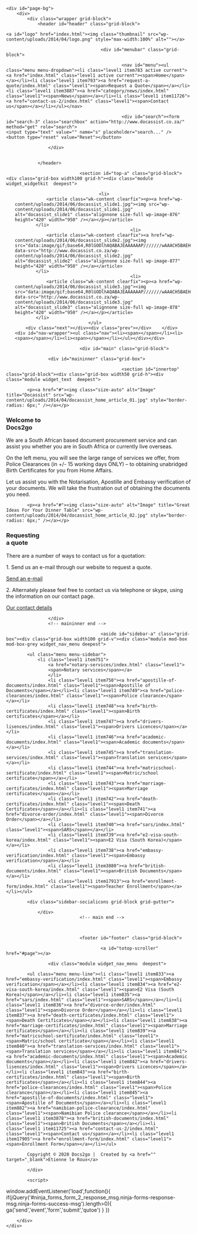 <!DOCTYPE HTML>
<html lang="en-US" dir="ltr">


><meta http-equiv="content-type" content="text/html;charset=UTF-8" />
<head>
<meta charset="UTF-8" />
<meta http-equiv="X-UA-Compatible" content="IE=edge,chrome=1">
<meta name="viewport" content="width=device-width, initial-scale=1">
<title>Docs2go Embassy Verification, Attestation | Birth, Marriage, Death Certificates | Police Clearance</title>
<link rel="shortcut icon" href="wp-content/themes/yoo_micasa_wp/favicon.ico" />
<link rel="apple-touch-icon-precomposed" href="wp-content/themes/yoo_micasa_wp/apple_touch_icon.png" />

<script type="text/javascript">var user_name=" ";</script>
<!-- This site is optimized with the Yoast WordPress SEO plugin v1.7.4 - https://yoast.com/wordpress/plugins/seo/ -->
<meta name="description" content="We assist you with Police Clearances Certificates , Birth, Marriage, Death and Matric Certificates , Apostille, Authentication and Embassy Verification of Documents."/>
<meta name="keywords" content="Embassy Verification, Embassy Attestation, Police Clearances, Apostille Of Documents, Authentication Of Documents, Birth Certificates, Marriage Certificates, Death Certificates, Matric Certificates"/>
<link rel="canonical" href="index.html" />
<meta property="og:locale" content="en_US" />
<meta property="og:type" content="website" />
<meta property="og:title" content="Embassy Verification, Attestation | Birth, Marriage, Death Certificates | Police Clearance" />
<meta property="og:description" content="We assist you with Police Clearances Certificates , Birth, Marriage, Death and Matric Certificates , Apostille, Authentication and Embassy Verification of Documents." />
<meta property="og:url" content="http://www.docassist.co.za" />
<meta property="og:site_name" content="Docassist" />
<script type="application/ld+json">{ "@context": "http://schema.org", "@type": "WebSite", "url": "http://www.docassist.co.za/", "potentialAction": { "@type": "SearchAction", "target": "http://www.docassist.co.za/?s={search_term}", "query-input": "required name=search_term" } }</script>
<!-- / Yoast WordPress SEO plugin. -->

<link rel='stylesheet' id='jquery-ui-css'  href='../ajax.googleapis.com/ajax/libs/jqueryui/1.12.1/themes/base/jquery-ui14ff.css?ver=4.1.29' type='text/css' media='all' />
<link rel='stylesheet' id='custom-style-css'  href='wp-content/plugins/student_entrollment_form/css/fcss05eb.css?ver=20170309' type='text/css' media='all' />
<link rel='stylesheet' id='et_lb_modules-css'  href='wp-content/plugins/elegantbuilder/style7793.css?ver=2.4' type='text/css' media='all' />
<link rel='stylesheet' id='et-shortcodes-css-css'  href='wp-content/plugins/et-shortcodes/css/shortcodes6aec.css?ver=3.0' type='text/css' media='all' />
<link rel='stylesheet' id='et-shortcodes-responsive-css-css'  href='wp-content/plugins/et-shortcodes/css/shortcodes_responsive6aec.css?ver=3.0' type='text/css' media='all' />
<script type='text/javascript' src='../ajax.googleapis.com/ajax/libs/jquery/3.1.1/jquery.min.js'></script>
<script type='text/javascript' src='wp-content/plugins/student_entrollment_form/js/fjs14ff.js?ver=4.1.29'></script>
<script type='text/javascript' src='../ajax.googleapis.com/ajax/libs/jqueryui/1.12.1/jquery-ui.min35d0.js?ver=1.12.1'></script>
<link rel="EditURI" type="application/rsd+xml" title="RSD" href="xmlrpc0db0.php?rsd" />
<link rel="wlwmanifest" type="application/wlwmanifest+xml" href="wp-includes/wlwmanifest.xml" /> 
<meta name="generator" content="WordPress 4.1.29" />
<link rel="stylesheet" href="wp-content/plugins/widgetkit/cache/widgetkit-e8414e7b.css" />
<script src="wp-content/plugins/widgetkit/cache/widgetkit-99b021d2.js"></script>
<link rel="stylesheet" href="wp-content/themes/yoo_micasa_wp/css/base.css" />
<link rel="stylesheet" href="wp-content/themes/yoo_micasa_wp/css/layout.css" />
<link rel="stylesheet" href="wp-content/themes/yoo_micasa_wp/css/menus.css" />
<style>.wrapper { max-width: 980px; }
#sidebar-a { width: 29%; }
#maininner { width: 71%; }
#maininner { float: right; }
#menu .dropdown { width: 250px; }
#menu .columns2 { width: 500px; }
#menu .columns3 { width: 750px; }
#menu .columns4 { width: 1000px; }</style>
<link rel="stylesheet" href="wp-content/themes/yoo_micasa_wp/css/modules.css" />
<link rel="stylesheet" href="wp-content/themes/yoo_micasa_wp/css/tools.css" />
<link rel="stylesheet" href="wp-content/themes/yoo_micasa_wp/css/system.css" />
<link rel="stylesheet" href="wp-content/themes/yoo_micasa_wp/css/extensions.css" />
<link rel="stylesheet" href="wp-content/themes/yoo_micasa_wp/css/custom.css" />
<link rel="stylesheet" href="wp-content/themes/yoo_micasa_wp/css/animations.css" />
<link rel="stylesheet" href="wp-content/themes/yoo_micasa_wp/css/color/brown.css" />
<link rel="stylesheet" href="wp-content/themes/yoo_micasa_wp/css/background/paperboard.css" />
<link rel="stylesheet" href="wp-content/themes/yoo_micasa_wp/css/font2/arial.css" />
<link rel="stylesheet" href="wp-content/themes/yoo_micasa_wp/css/font3/arial.css" />
<link rel="stylesheet" href="wp-content/themes/yoo_micasa_wp/styles/salmon/css/style.css" />
<link rel="stylesheet" href="wp-content/themes/yoo_micasa_wp/css/responsive.css" />
<link rel="stylesheet" href="wp-content/themes/yoo_micasa_wp/css/print.css" />
<script src="wp-content/themes/yoo_micasa_wp/warp/js/warp.js"></script>
<script src="wp-content/themes/yoo_micasa_wp/warp/js/responsive.js"></script>
<script src="wp-content/themes/yoo_micasa_wp/warp/js/accordionmenu.js"></script>
<script src="wp-content/themes/yoo_micasa_wp/warp/js/dropdownmenu.js"></script>
<script src="wp-content/themes/yoo_micasa_wp/js/template.js"></script>
</head>

<body id="page" class="page home blog sidebar-a-left sidebars-1 isblog wp-home wp-front_page" data-config='{"twitter":0,"plusone":0,"facebook":0}'>


	<div id="page-bg">
		<div>		
			<div class="wrapper grid-block">
				<header id="header" class="grid-block">		
						
	<a id="logo" href="index.html"><img class="thumbnail" src="wp-content/uploads/2014/04/logo.png" style="max-width:100%" alt=""></a>
					
										<div id="menubar" class="grid-block">
						
												<nav id="menu"><ul class="menu menu-dropdown"><li class="level1 item783 active current"><a href="index.html" class="level1 active current"><span>Home</span></a></li><li class="level1 item793"><a href="request-a-quote/index.html" class="level1"><span>Request a Quote</span></a></li><li class="level1 item3887"><a href="category/news/index.html" class="level1"><span>News</span></a></li><li class="level1 item11726"><a href="contact-us-2/index.html" class="level1"><span>Contact us</span></a></li></ul></nav>
						
												<div id="search"><form id="search-3" class="searchbox" action="http://www.docassist.co.za/" method="get" role="search">
	<input type="text" value="" name="s" placeholder="search..." />
	<button type="reset" value="Reset"></button>
</form>

<script src="wp-content/themes/yoo_micasa_wp/warp/js/search.js"></script>
<script>
jQuery(function($) {
	$('#search-3 input[name=s]').search({'url': 'http://www.docassist.co.za/wp-admin/admin-ajax.php?action=warp_search', 'param': 's', 'msgResultsHeader': 'Search Results', 'msgMoreResults': 'More Results', 'msgNoResults': 'No results found'}).placeholder();
});
</script></div>
												
					</div>
									
									
				</header>

								<section id="top-a" class="grid-block"><div class="grid-box width100 grid-h"><div class="module widget_widgetkit  deepest">

			
<div id="slideshow-607-5e74b1d354afa" class="wk-slideshow wk-slideshow-micasa" data-widgetkit="slideshow" data-options='{"style":"micasa","autoplay":1,"interval":5000,"width":"auto","height":300,"duration":1500,"index":0,"order":"default","navigation":1,"buttons":1,"slices":15,"animated":"rotate"}'>
	<div>
		<ul class="slides">

									<li>
				<article class="wk-content clearfix"><p><a href="wp-content/uploads/2014/06/docassist_slide1.jpg"><img src="wp-content/uploads/2014/06/docassist_slide1.jpg" alt="docassist_slide1" class="alignnone size-full wp-image-876" height="420" width="950" /></a></p></article>
			</li>
												<li>
				<article class="wk-content clearfix"><a href="wp-content/uploads/2014/06/docassist_slide2.jpg"><img src="data:image/gif;base64,R0lGODlhAQABAJEAAAAAAP///////wAAACH5BAEHAAIALAAAAAABAAEAAAICVAEAOw==" data-src="http://www.docassist.co.za/wp-content/uploads/2014/06/docassist_slide2.jpg" alt="docassist_slide2" class="alignnone size-full wp-image-877" height="420" width="950" /></a></article>
			</li>
												<li>
				<article class="wk-content clearfix"><p><a href="wp-content/uploads/2014/06/docassist_slide3.jpg"><img src="data:image/gif;base64,R0lGODlhAQABAJEAAAAAAP///////wAAACH5BAEHAAIALAAAAAABAAEAAAICVAEAOw==" data-src="http://www.docassist.co.za/wp-content/uploads/2014/06/docassist_slide3.jpg" alt="docassist_slide3" class="alignnone size-full wp-image-878" height="420" width="950" /></a></p></article>
			</li>
								</ul>
		<div class="next"></div><div class="prev"></div>	</div>
	<div id="nav-wrapper"><ul class="nav"><li><span></span></li><li><span></span></li><li><span></span></li></ul></div></div>		
</div></div></section>
								
								
								<div id="main" class="grid-block">
				
					<div id="maininner" class="grid-box">
					
												<section id="innertop" class="grid-block"><div class="grid-box width50 grid-h"><div class="module widget_text  deepest">

			<p><a href="#"><img class="size-auto" alt="Image" title="Docassist" src="wp-content/uploads/2014/04/docassist_home_article_01.jpg" style="border-radius: 6px;" /></a></p>

<h3 class="frontpage-title">Welcome to <br/><span class="color">Docs2go </span></h3>

<p>We are a South African based document procurement service and can assist you whether you are in South Africa or currently live overseas.</p>

<p>On the left menu, you will see the large range of services we offer, from Police Clearances (in +/- 15 working days ONLY) – to obtaining unabridged Birth Certificates for you from Home Affairs.</p>

<p>Let us assist you with the Notarisation, Apostille and Embassy verification of your documents. 
We will take the frustration out of obtaining the documents you need.
</p>
		
</div></div><div class="grid-box width50 grid-h"><div class="module widget_text  deepest">

			<p><a href="#"><img class="size-auto" alt="Image" title="Great Ideas For Your Dinner Table" src="wp-content/uploads/2014/04/docassist_home_article_02.jpg" style="border-radius: 6px;" /></a></p>

<h3 class="frontpage-title">Requesting <br/><span class="color">a quote</span></h3>

<p>There are a number of ways to contact us for a quotation:
</p>
<p>
   1. Send us an e-mail through our website to request a quote.
</p>
<a class="button-default" href="index2a2e.html?page_id=784" style="margin-top: 5px;">Send an e-mail</a>
<p>
   2. Alternately please feel free to contact us via telephone or skype, using the information on our contact page.
</p>

<a class="button-default" href="contact-us-2/index.html" style="margin-top: 5px;">Our contact details</a>
		
</div>
</div>

</section>
						
						
						
						
					</div>
					<!-- maininner end -->
					
										<aside id="sidebar-a" class="grid-box"><div class="grid-box width100 grid-v"><div class="module mod-box mod-box-grey widget_nav_menu deepest">

			<ul class="menu menu-sidebar">
				<li class="level1 item751">
					<a href="notary-services/index.html" class="level1">
					<span>Notary services</span></a>
					</li>
					<li class="level1 item750"><a href="apostille-of-documents/index.html" class="level1"><span>Apostille of Documents</span></a></li><li class="level1 item749"><a href="police-clearances/index.html" class="level1"><span>Police clearance</span></a></li>
					<li class="level1 item748"><a href="birth-certificates/index.html" class="level1"><span>Birth certificates</span></a></li>
					<li class="level1 item747"><a href="drivers-lisences/index.html" class="level1"><span>Drivers Licences</span></a></li>
					<li class="level1 item746"><a href="academic-documents/index.html" class="level1"><span>Academic documents</span></a></li>
					<li class="level1 item745"><a href="translation-services/index.html" class="level1"><span>Translation services</span></a></li>
					<li class="level1 item744"><a href="matricschool-sertificate/index.html" class="level1"><span>Matric/school certificate</span></a></li>
					<li class="level1 item743"><a href="marriage-certificates/index.html" class="level1"><span>Marriage certificates</span></a></li>
					<li class="level1 item742"><a href="death-certificates/index.html" class="level1"><span>Death Certificates</span></a></li><li class="level1 item741"><a href="divorce-order/index.html" class="level1"><span>Divorce Order</span></a></li>
					<li class="level1 item740"><a href="sars/index.html" class="level1"><span>SARS</span></a></li>
					<li class="level1 item739"><a href="e2-visa-south-korea/index.html" class="level1"><span>E2 Visa (South Korea)</span></a></li>
					<li class="level1 item738"><a href="embassy-verification/index.html" class="level1"><span>Embassy verification</span></a></li>
					<li class="level1 item3880"><a href="british-documents/index.html" class="level1"><span>British Documents</span></a></li>
					<li class="level1 item17913"><a href="enrollment-form/index.html" class="level1"><span>Teacher Enrollment</span></a></li></ul>		
</div>
</div>

<div class="grid-box width100 grid-v"><div class="module widget_text  deepest">

			<div class="sidebar-socialicons grid-block grid-gutter">
  <div class="grid-box width50">
    <a class="social-icons twitter" href="https://twitter.com/Docs2go"></a>
  </div>
  <div class="grid-box width50">
    <a class="social-icons facebook" href="https://www.facebook.com/groups/docassist/"></a>
  </div>
</div>		
</div></div></aside>
										
					
				</div>
								<!-- main end -->

								
								
								<footer id="footer" class="grid-block">

										<a id="totop-scroller" href="#page"></a>
					
					<div class="module widget_nav_menu  deepest">

			<ul class="menu menu-line"><li class="level1 item833"><a href="embassy-verification/index.html" class="level1"><span>Embassy verification</span></a></li><li class="level1 item834"><a href="e2-visa-south-korea/index.html" class="level1"><span>E2 Visa (South Korea)</span></a></li><li class="level1 item835"><a href="sars/index.html" class="level1"><span>SARS</span></a></li><li class="level1 item836"><a href="divorce-order/index.html" class="level1"><span>Divorce Order</span></a></li><li class="level1 item837"><a href="death-certificates/index.html" class="level1"><span>Death Certificates</span></a></li><li class="level1 item838"><a href="marriage-certificates/index.html" class="level1"><span>Marriage certificates</span></a></li><li class="level1 item839"><a href="matricschool-sertificate/index.html" class="level1"><span>Matric/school certificate</span></a></li><li class="level1 item840"><a href="translation-services/index.html" class="level1"><span>Translation services</span></a></li><li class="level1 item841"><a href="academic-documents/index.html" class="level1"><span>Academic documents</span></a></li><li class="level1 item842"><a href="drivers-lisences/index.html" class="level1"><span>Drivers Licences</span></a></li><li class="level1 item843"><a href="birth-certificates/index.html" class="level1"><span>Birth certificates</span></a></li><li class="level1 item844"><a href="police-clearances/index.html" class="level1"><span>Police clearance</span></a></li><li class="level1 item845"><a href="apostille-of-documents/index.html" class="level1"><span>Apostille of Documents</span></a></li><li class="level1 item882"><a href="namibian-police-clearance/index.html" class="level1"><span>Namibian Police clearance</span></a></li><li class="level1 item3878"><a href="british-documents/index.html" class="level1"><span>British Documents</span></a></li><li class="level1 item11725"><a href="contact-us-2/index.html" class="level1"><span>Contact us</span></a></li><li class="level1 item17905"><a href="enrollment-form/index.html" class="level1"><span>Enrollment Form</span></a></li></ul>		
</div>
<div class="module widget_text  deepest">

			Copyright © 2020 Docs2go |  Created by <a href="" target="_blank">Etienne le Roux</a>		
</div>
				</footer>
				
			</div>
			
			<script>
  window.addEventListener('load',function(){
    if(jQuery('#ninja_forms_form_2_response_msg.ninja-forms-response-msg.ninja-forms-success-msg').length>0){
      ga('send','event','form','submit','qutoe')
    }
  })
</script><script>
  (function(i,s,o,g,r,a,m){i['GoogleAnalyticsObject']=r;i[r]=i[r]||function(){
  (i[r].q=i[r].q||[]).push(arguments)},i[r].l=1*new Date();a=s.createElement(o),
  m=s.getElementsByTagName(o)[0];a.async=1;a.src=g;m.parentNode.insertBefore(a,m)
  })(window,document,'script','../www.google-analytics.com/analytics.js','ga');

  ga('create', 'UA-5879069-3', 'docassist.co.za');
  ga('send', 'pageview');

</script>

		</div>
	</div>

</body>


</html>
